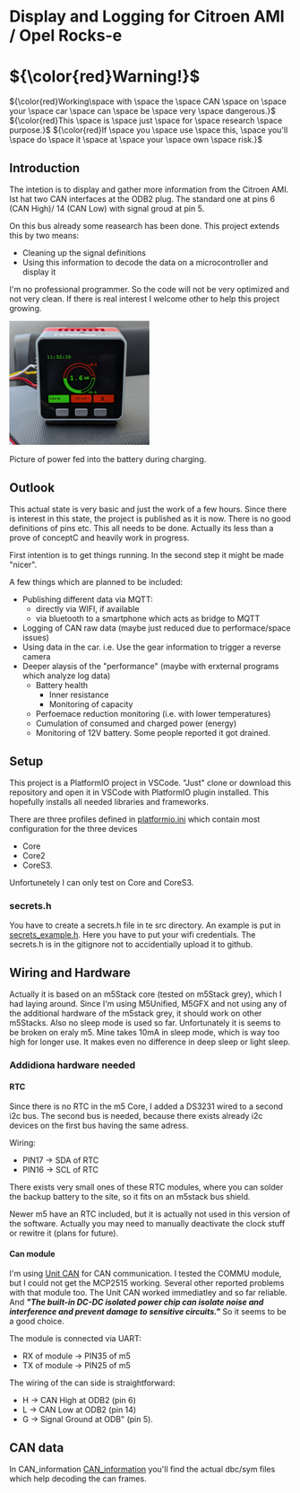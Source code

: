 # Display and Logging for Citroen AMI / Opel Rocks-e


# ${\color{red}Warning!}$
${\color{red}Working\space with \space the \space CAN \space on \space your \space car \space can \space be \space very \space dangerous.}$
${\color{red}This \space is \space just \space for \space research \space purpose.}$
${\color{red}If \space you \space use \space this, \space you'll \space do \space it \space at \space your \space own \space risk.}$

## Introduction
The intetion is to display and gather more information from the Citroen AMI. Ist hat two CAN interfaces at the ODB2 plug. The standard one at pins 6 (CAN High)/ 14 (CAN Low) with signal groud at pin 5.

On this bus already some reasearch has been done. This project extends this by two means:
* Cleaning up the signal definitions
* Using this information to decode the data on a microcontroller and display it

I'm no professional programmer. So the code will not be very optimized and not very clean. If there is real interest I welcome other to help this project growing.

<img src="./doc/images/AMI-Display.jpg" width=250>

Picture of power fed into the battery during charging.

## Outlook
This actual state is very basic and just the work of a few hours. Since there is interest in this state, the project is published as it is now. There is no good definitions of pins etc. This all needs to be done. Actually its less than a prove of conceptC and heavily work in progress.

First intention is to get things running. In the second step it might be made "nicer".

A few things which are planned to be included:
* Publishing different data via MQTT:
    * directly via WIFI, if available
    * via bluetooth to a smartphone which acts as bridge to MQTT
* Logging of CAN raw data (maybe just reduced due to performace/space issues)
* Using data in the car. i.e. Use the gear information to trigger a reverse camera
* Deeper alaysis of the "performance" (maybe with erxternal programs which analyze log data)
    * Battery health
        * Inner resistance
        * Monitoring of capacity
    * Perfoemace reduction monitoring (i.e. with lower temperatures)
    * Cumulation of consumed and charged power (energy)
    * Monitoring of 12V battery. Some people reported it got drained.

## Setup
This project is a PlatformIO project in VSCode. "Just" clone or download this repository and open it in VSCode with PlatformIO plugin installed. This hopefully installs all needed libraries and frameworks.

There are three profiles defined in [platformio.ini](platformio.ini) which contain most configuration for the three devices
- Core
- Core2
- CoreS3.

Unfortunetely I can only test on Core and CoreS3.

### secrets.h
You have to create a secrets.h file in te src directory. An example is put in [secrets_example.h](./src/secrets_example.h). Here you have to put your wifi credentials. The secrets.h is in the gitignore not to accidentially upload it to github.

## Wiring and Hardware
Actually it is based on an m5Stack core (tested on m5Stack grey), which I had laying around. Since I'm using M5Unified, M5GFX and not using any of the additional hardware of the m5stack grey, it should work on other m5Stacks. Also no sleep mode is used so far. Unfortunately it is seems to be broken on eraly m5. Mine takes 10mA in sleep mode, which is way too high for longer use. It makes even no difference in deep sleep or light sleep.

### Addidiona hardware needed
#### RTC
Since there is no RTC in the m5 Core, I added a DS3231 wired to a second i2c bus. The second bus is needed, because there exists already i2c devices on the first bus having the same adress.

 Wiring:
* PIN17 -> SDA of RTC
* PIN16 -> SCL of RTC

There exists very small ones of these RTC modules, where you can solder the backup battery to the site, so it fits on an m5stack bus shield.

Newer m5 have an RTC included, but it is actually not used in this version of the software. Actually you may need to manually deactivate the clock stuff or rewitre it (plans for future).

#### Can module
I'm using [Unit CAN](https://docs.m5stack.com/en/unit/can) for CAN communication. I tested the COMMU module, but I could not get the MCP2515 working. Several other reported problems with that module too. The Unit CAN worked immediatley and so far reliable. And ***"The built-in DC-DC isolated power chip can isolate noise and interference and prevent damage to sensitive circuits."*** So it seems to be a good choice.

The module is connected via UART:
* RX of module -> PIN35 of m5
* TX of module -> PIN25 of m5

The wiring of the can side is straightforward:
* H -> CAN High at ODB2 (pin 6)
* L -> CAN Low at  ODB2 (pin 14)
* G -> Signal Ground at ODB" (pin 5).

## CAN data
In CAN_information [CAN_information](./CAN_information/) you'll find the actual dbc/sym files which help decoding the can frames.
